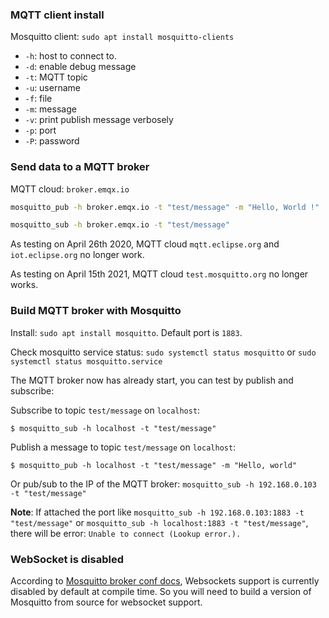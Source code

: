 ### MQTT client install

Mosquitto client: ``sudo apt install mosquitto-clients``

* ``-h``: host to connect to.
* ``-d``: enable debug message
* ``-t``: MQTT topic
* ``-u``: username
* ``-f``: file
* ``-m``: message
* ``-v``: print publish message verbosely
* ``-p``: port
* ``-P``: password

### Send data to a MQTT broker

MQTT cloud: ``broker.emqx.io``

```sh
mosquitto_pub -h broker.emqx.io -t "test/message" -m "Hello, World !"
```

```sh
mosquitto_sub -h broker.emqx.io -t "test/message"
```

As testing on April 26th 2020, MQTT cloud ``mqtt.eclipse.org`` and ``iot.eclipse.org`` no longer work.

As testing on April 15th 2021, MQTT cloud ``test.mosquitto.org`` no longer works.

### Build MQTT broker with Mosquitto

Install: ``sudo apt install mosquitto``. Default port is ``1883``.

Check mosquitto service status: ``sudo systemctl status mosquitto`` or ``sudo systemctl status mosquitto.service``

The MQTT broker now has already start, you can test by publish and subscribe:

Subscribe to topic ``test/message`` on ``localhost``:

```shell
$ mosquitto_sub -h localhost -t "test/message"
```

Publish a message to topic ``test/message`` on ``localhost``:

```shell
$ mosquitto_pub -h localhost -t "test/message" -m "Hello, world"
```

Or pub/sub to the IP of the MQTT broker: ``mosquitto_sub -h 192.168.0.103 -t "test/message"``

**Note**: If attached the port like ``mosquitto_sub -h 192.168.0.103:1883 -t "test/message"`` or ``mosquitto_sub -h localhost:1883 -t "test/message"``, there will be error: ``Unable to connect (Lookup error.).``

### WebSocket is disabled

According to [Mosquitto broker conf docs](https://mosquitto.org/man/mosquitto-conf-5.html), Websockets support is currently disabled by default at compile time. So you will need to build a version of Mosquitto from source for websocket support.
